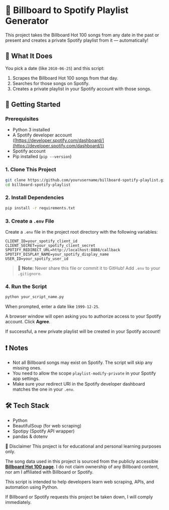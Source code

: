 # 🎵 Billboard to Spotify Playlist Generator

This project takes the Billboard Hot 100 songs from any date in the past or present and creates a private Spotify playlist from it — automatically!

## 🌟 What It Does

You pick a date (like `2010-06-25`) and this script:

1. Scrapes the Billboard Hot 100 songs from that day.
2. Searches for those songs on Spotify.
3. Creates a private playlist in your Spotify account with those songs.

## 🚀 Getting Started

### Prerequisites

* Python 3 installed
* A Spotify developer account ([https://developer.spotify.com/dashboard/](https://developer.spotify.com/dashboard/))
* Spotify account
* Pip installed (`pip --version`)

### 1. Clone This Project

```bash
git clone https://github.com/yourusername/billboard-spotify-playlist.git
cd billboard-spotify-playlist
```

### 2. Install Dependencies

```bash
pip install -r requirements.txt
```

### 3. Create a `.env` File

Create a `.env` file in the project root directory with the following variables:

```
CLIENT_ID=your_spotify_client_id
CLIENT_SECRET=your_spotify_client_secret
SPOTIFY_REDIRECT_URL=http://localhost:8888/callback
SPOTIFY_DISPLAY_NAME=your_spotify_display_name
USER_ID=your_spotify_user_id
```

> 🔐 **Note:** Never share this file or commit it to GitHub! Add `.env` to your `.gitignore`.

### 4. Run the Script

```bash
python your_script_name.py
```

When prompted, enter a date like `1999-12-25`.

A browser window will open asking you to authorize access to your Spotify account. Click **Agree**.

If successful, a new private playlist will be created in your Spotify account!

## ❗ Notes

* Not all Billboard songs may exist on Spotify. The script will skip any missing ones.
* You need to allow the scope `playlist-modify-private` in your Spotify app settings.
* Make sure your redirect URI in the Spotify developer dashboard matches the one in your `.env`.

## 🛠 Tech Stack

* Python
* BeautifulSoup (for web scraping)
* Spotipy (Spotify API wrapper)
* pandas & dotenv


📜 Disclaimer
This project is for educational and personal learning purposes only.

The song data used in this project is sourced from the publicly accessible **[Billboard Hot 100 page]("https://www.billboard.com/charts/hot-100/")**. I do not claim ownership of any Billboard content, nor am I affiliated with Billboard or Spotify.

This script is intended to help developers learn web scraping, APIs, and automation using Python.

If Billboard or Spotify requests this project be taken down, I will comply immediately.
